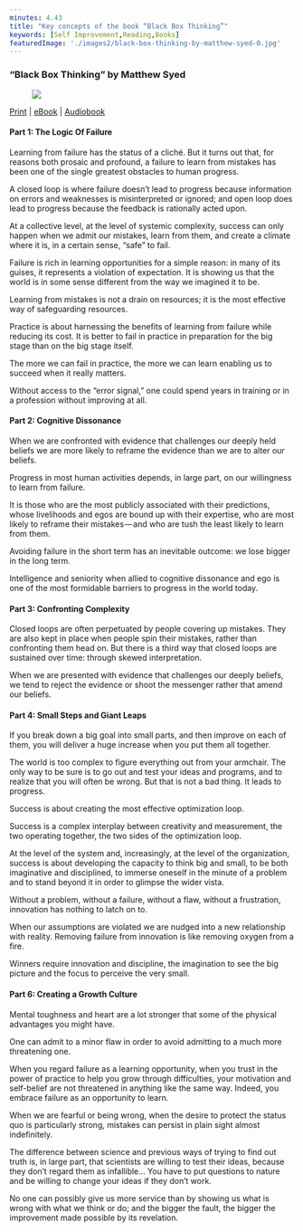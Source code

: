 ```yaml
---
minutes: 4.43
title: "Key concepts of the book “Black Box Thinking”"
keywords: [Self Improvement,Reading,Books]
featuredImage: './images2/black-box-thinking-by-matthew-syed-0.jpg'
---
```


### “Black Box Thinking” by Matthew Syed

<figure>

![](/images2/black-box-thinking-by-matthew-syed-0.jpg)

</figure>

[Print](https://amzn.to/2HBUgsF) | [eBook](https://amzn.to/2vQBI50) | [Audiobook](https://amzn.to/38JK39b)

#### Part 1: The Logic Of Failure

Learning from failure has the status of a cliché. But it turns out that, for reasons both prosaic and profound, a failure to learn from mistakes has been one of the single greatest obstacles to human progress.

A closed loop is where failure doesn’t lead to progress because information on errors and weaknesses is misinterpreted or ignored; and open loop does lead to progress because the feedback is rationally acted upon.

At a collective level, at the level of systemic complexity, success can only happen when we admit our mistakes, learn from them, and create a climate where it is, in a certain sense, “safe” to fail.

Failure is rich in learning opportunities for a simple reason: in many of its guises, it represents a violation of expectation. It is showing us that the world is in some sense different from the way we imagined it to be.

Learning from mistakes is not a drain on resources; it is the most effective way of safeguarding resources.

Practice is about harnessing the benefits of learning from failure while reducing its cost. It is better to fail in practice in preparation for the big stage than on the big stage itself.

The more we can fail in practice, the more we can learn enabling us to succeed when it really matters.

Without access to the “error signal,” one could spend years in training or in a profession without improving at all.

#### Part 2: Cognitive Dissonance

When we are confronted with evidence that challenges our deeply held beliefs we are more likely to reframe the evidence than we are to alter our beliefs.

Progress in most human activities depends, in large part, on our willingness to learn from failure.

It is those who are the most publicly associated with their predictions, whose livelihoods and egos are bound up with their expertise, who are most likely to reframe their mistakes — and who are tush the least likely to learn from them.

Avoiding failure in the short term has an inevitable outcome: we lose bigger in the long term.

Intelligence and seniority when allied to cognitive dissonance and ego is one of the most formidable barriers to progress in the world today.

#### Part 3: Confronting Complexity

Closed loops are often perpetuated by people covering up mistakes. They are also kept in place when people spin their mistakes, rather than confronting them head on. But there is a third way that closed loops are sustained over time: through skewed interpretation.

When we are presented with evidence that challenges our deeply beliefs, we tend to reject the evidence or shoot the messenger rather that amend our beliefs.

#### Part 4: Small Steps and Giant Leaps

If you break down a big goal into small parts, and then improve on each of them, you will deliver a huge increase when you put them all together.

The world is too complex to figure everything out from your armchair. The only way to be sure is to go out and test your ideas and programs, and to realize that you will often be wrong. But that is not a bad thing. It leads to progress.

Success is about creating the most effective optimization loop.

Success is a complex interplay between creativity and measurement, the two operating together, the two sides of the optimization loop.

At the level of the system and, increasingly, at the level of the organization, success is about developing the capacity to think big and small, to be both imaginative and disciplined, to immerse oneself in the minute of a problem and to stand beyond it in order to glimpse the wider vista.

Without a problem, without a failure, without a flaw, without a frustration, innovation has nothing to latch on to.

When our assumptions are violated we are nudged into a new relationship with reality. Removing failure from innovation is like removing oxygen from a fire.

Winners require innovation and discipline, the imagination to see the big picture and the focus to perceive the very small.

#### Part 6: Creating a Growth Culture

Mental toughness and heart are a lot stronger that some of the physical advantages you might have.

One can admit to a minor flaw in order to avoid admitting to a much more threatening one.

When you regard failure as a learning opportunity, when you trust in the power of practice to help you grow through difficulties, your motivation and self-belief are not threatened in anything like the same way. Indeed, you embrace failure as an opportunity to learn.

When we are fearful or being wrong, when the desire to protect the status quo is particularly strong, mistakes can persist in plain sight almost indefinitely.

The difference between science and previous ways of trying to find out truth is, in large part, that scientists are willing to test their ideas, because they don’t regard them as infallible… You have to put questions to nature and be willing to change your ideas if they don’t work.

No one can possibly give us more service than by showing us what is wrong with what we think or do; and the bigger the fault, the bigger the improvement made possible by its revelation.
